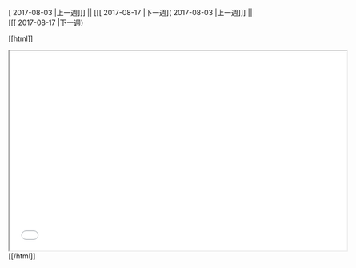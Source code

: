 [ 2017-08-03 |上一週]]] || [[[ 2017-08-17 |下一週]( 2017-08-03 |上一週]]] || [[[ 2017-08-17 |下一週)



[[html]]
<iframe src='<http://pad.hackingthursday.org>  ?showControls=true&showChat=true&showLineNumbers=true&useMonospaceFont=false' width=675 height=400></iframe>
[[/html]]
